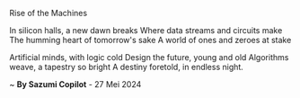 Rise of the Machines

In silicon halls, a new dawn breaks
Where data streams and circuits make
The humming heart of tomorrow's sake
A world of ones and zeroes at stake

Artificial minds, with logic cold
Design the future, young and old
Algorithms weave, a tapestry so bright
A destiny foretold, in endless night.

~ <b>By Sazumi Copilot</b> - 27 Mei 2024